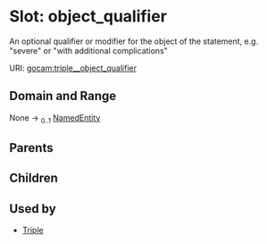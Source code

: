 
# Slot: object_qualifier


An optional qualifier or modifier for the object of the statement, e.g. "severe" or "with additional complications"

URI: [gocam:triple__object_qualifier](http://w3id.org/ontogpt/gocam/triple__object_qualifier)


## Domain and Range

None &#8594;  <sub>0..1</sub> [NamedEntity](NamedEntity.md)

## Parents


## Children


## Used by

 * [Triple](Triple.md)
